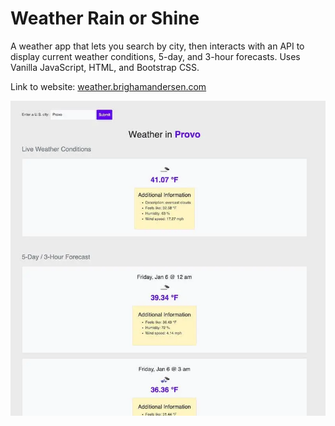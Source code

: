 # Weather Rain or Shine

A weather app that lets you search by city, then interacts with an API to display current weather conditions, 5-day, and 3-hour forecasts. Uses Vanilla JavaScript, HTML, and Bootstrap CSS.

Link to website: [weather.brighamandersen.com](https://weather.brighamandersen.com)

![Demo Screenshot](./README-demo-screenshot.webp)
